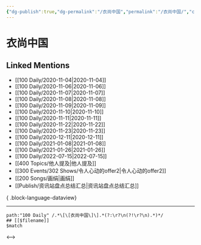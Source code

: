 ```yaml
---
{"dg-publish":true,"dg-permalink":"/衣尚中国","permalink":"/衣尚中国/","created":"2022-12-06T16:21:02.000+08:00","updated":"2023-04-10T16:44:15.000+08:00"}
---
```


# 衣尚中国

## Linked Mentions
- [[100 Daily/2020-11-04\|2020-11-04]]
- [[100 Daily/2020-11-06\|2020-11-06]]
- [[100 Daily/2020-11-07\|2020-11-07]]
- [[100 Daily/2020-11-08\|2020-11-08]]
- [[100 Daily/2020-11-09\|2020-11-09]]
- [[100 Daily/2020-11-10\|2020-11-10]]
- [[100 Daily/2020-11-11\|2020-11-11]]
- [[100 Daily/2020-11-22\|2020-11-22]]
- [[100 Daily/2020-11-23\|2020-11-23]]
- [[100 Daily/2020-12-11\|2020-12-11]]
- [[100 Daily/2021-01-08\|2021-01-08]]
- [[100 Daily/2021-01-26\|2021-01-26]]
- [[100 Daily/2022-07-15\|2022-07-15]]
- [[400 Topics/他人提及\|他人提及]]
- [[300 Events/302 Shows/令人心动的offer2\|令人心动的offer2]]
- [[200 Songs/画绢\|画绢]]
- [[Publish/资讯站盘点总结汇总\|资讯站盘点总结汇总]]

{ .block-language-dataview}

---

```expander
path:"100 Daily" /.*\[\[衣尚中国\]\].*(?:\r?\n(?!\r?\n).*)*/
## [[$filename]]
$match
```

<-->